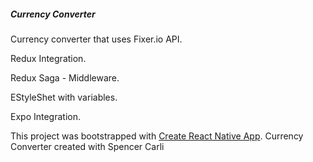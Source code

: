 ##### Currency Converter

Currency converter that uses Fixer.io API.

Redux Integration.

Redux Saga - Middleware.

EStyleShet with variables.

Expo Integration.

This project was bootstrapped with [Create React Native App](https://github.com/react-community/create-react-native-app).
Currency Converter created with Spencer Carli
